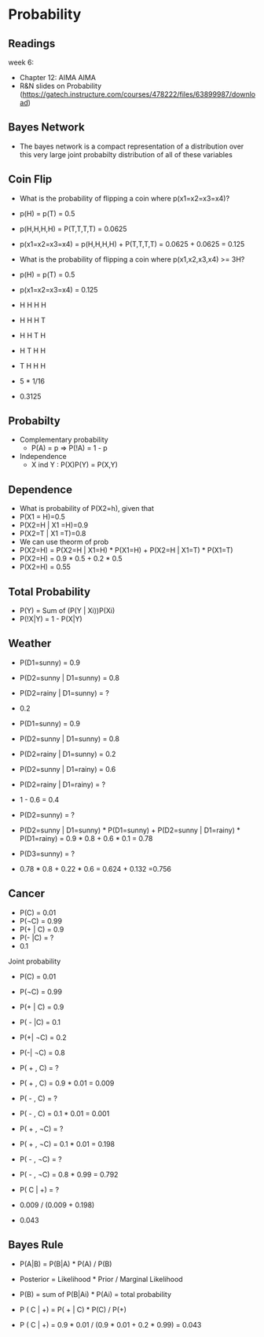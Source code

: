 # Probability

## Readings
week 6:
- Chapter 12: AIMA AIMA
- R&N slides on Probability (https://gatech.instructure.com/courses/478222/files/63899987/download)

## Bayes Network
- The bayes network is a compact representation of a distribution over this very large joint probabilty distribution of all of these variables

## Coin Flip
- What is the probability of flipping a coin where p(x1=x2=x3=x4)? 
- p(H) = p(T) = 0.5
- p(H,H,H,H) = P(T,T,T,T) = 0.0625
- p(x1=x2=x3=x4) = p(H,H,H,H) + P(T,T,T,T) = 0.0625 + 0.0625 = 0.125


- What is the probability of flipping a coin where p(x1,x2,x3,x4) >= 3H?
- p(H) = p(T) = 0.5
- p(x1=x2=x3=x4) = 0.125
- H H H H
- H H H T
- H H T H
- H T H H
- T H H H
- 5 * 1/16
- 0.3125

## Probabilty
- Complementary probability
  - P(A) = p => P(!A) = 1 - p
- Independence
  - X ind Y : P(X)P(Y) = P(X,Y)

## Dependence
- What is probability of P(X2=h), given that
- P(X1 = H)=0.5 
- P(X2=H | X1 =H)=0.9 
- P(X2=T | X1 =T)=0.8
- We can use theorm of prob
- P(X2=H) = P(X2=H | X1=H) * P(X1=H) + P(X2=H | X1=T) * P(X1=T)
- P(X2=H) = 0.9  * 0.5 + 0.2 * 0.5
- P(X2=H) = 0.55

## Total Probability
- P(Y) = Sum of (P(Y | Xi))P(Xi)
- P(!X|Y) = 1 - P(X|Y)

## Weather
- P(D1=sunny) = 0.9
- P(D2=sunny | D1=sunny) = 0.8
- P(D2=rainy | D1=sunny) = ? 
- 0.2


- P(D1=sunny) = 0.9
- P(D2=sunny | D1=sunny) = 0.8
- P(D2=rainy | D1=sunny) = 0.2
- P(D2=sunny | D1=rainy) = 0.6
- P(D2=rainy | D1=rainy) = ?
- 1 - 0.6 = 0.4


- P(D2=sunny) = ?
- P(D2=sunny | D1=sunny) * P(D1=sunny) + P(D2=sunny | D1=rainy) * P(D1=rainy) = 0.9 * 0.8 + 0.6 * 0.1 = 0.78
- P(D3=sunny) = ?
- 0.78 * 0.8 + 0.22 * 0.6 = 0.624 + 0.132 =0.756

## Cancer
- P(C) = 0.01
- P(¬C) = 0.99
- P(+ | C) = 0.9
- P(- |C) = ?
- 0.1

Joint probability
- P(C) = 0.01
- P(¬C) = 0.99
- P(+ | C) = 0.9
- P( - |C) = 0.1
- P(+| ¬C) = 0.2
- P(-| ¬C) = 0.8


- P( + , C) = ?
- P( + , C)  = 0.9 * 0.01 = 0.009
- P( - , C) = ? 
- P( - , C) = 0.1 * 0.01 = 0.001
- P( + , ¬C) = ?
- P( + , ¬C) = 0.1 * 0.01 = 0.198
- P( - , ¬C) = ?
- P( - , ¬C) = 0.8 * 0.99 = 0.792
- P( C | +) = ?
- 0.009 / (0.009 + 0.198)
- 0.043

## Bayes Rule 
- P(A|B) = P(B|A) * P(A) / P(B)
- Posterior = Likelihood * Prior / Marginal Likelihood
- P(B) = sum of P(B|Ai) * P(Ai) = total probability

- P ( C | +) = P( + | C) * P(C) / P(+)
- P ( C | +) = 0.9 * 0.01 / (0.9 * 0.01 + 0.2 * 0.99) = 0.043
